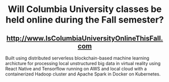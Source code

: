<h1 align="center">Will Columbia University classes be held online during the Fall semester?</h1>

<h2 align="center"><a href="http://www.IsColumbiaUniversityOnlineThisFall.com">http://www.IsColumbiaUniversityOnlineThisFall.com</a></h2>


Built using distributed serverless blockchain-based machine learning archicture for processing local unstructured big data in virtual reality using React Native and Tensorflow running on AWS and local cloud with a containerized Hadoop cluster and Apache Spark in Docker on Kubernetes.

